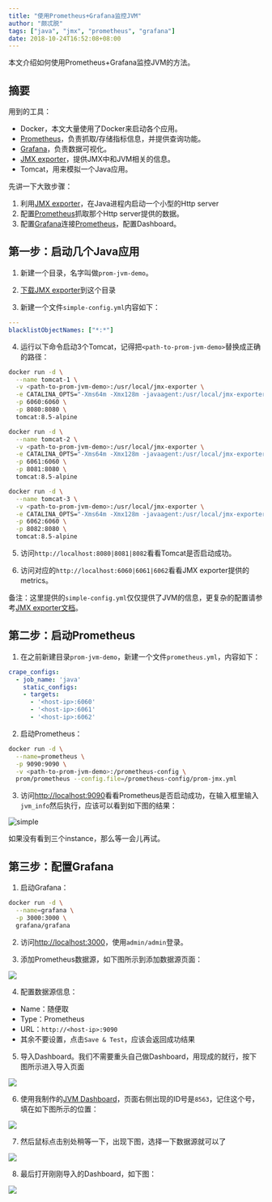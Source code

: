 ```yaml
---
title: "使用Prometheus+Grafana监控JVM"
author: "颇忒脱"
tags: ["java", "jmx", "prometheus", "grafana"]
date: 2018-10-24T16:52:08+08:00
---
```


本文介绍如何使用Prometheus+Grafana监控JVM的方法。

<!--more-->

## 摘要

用到的工具：

* Docker，本文大量使用了Docker来启动各个应用。
* [Prometheus][prometheus]，负责抓取/存储指标信息，并提供查询功能。
* [Grafana][grafana]，负责数据可视化。
* [JMX exporter][jmx-exporter]，提供JMX中和JVM相关的信息。
* Tomcat，用来模拟一个Java应用。

先讲一下大致步骤：

1. 利用[JMX exporter][jmx-exporter]，在Java进程内启动一个小型的Http server
1. 配置[Prometheus][prometheus]抓取那个Http server提供的数据。
1. 配置[Grafana][grafana]连接[Prometheus][prometheus]，配置Dashboard。


## 第一步：启动几个Java应用

1) 新建一个目录，名字叫做`prom-jvm-demo`。

2) [下载JMX exporter][download-jmx-exporter]到这个目录

3) 新建一个文件`simple-config.yml`内容如下：

```yaml
---
blacklistObjectNames: ["*:*"]
```

4) 运行以下命令启动3个Tomcat，记得把`<path-to-prom-jvm-demo>`替换成正确的路径：

```bash
docker run -d \
  --name tomcat-1 \
  -v <path-to-prom-jvm-demo>:/usr/local/jmx-exporter \
  -e CATALINA_OPTS="-Xms64m -Xmx128m -javaagent:/usr/local/jmx-exporter/jmx_prometheus_javaagent-0.3.1.jar=6060:/usr/local/jmx-exporter/simple-config.yml" \
  -p 6060:6060 \
  -p 8080:8080 \
  tomcat:8.5-alpine

docker run -d \
  --name tomcat-2 \
  -v <path-to-prom-jvm-demo>:/usr/local/jmx-exporter \
  -e CATALINA_OPTS="-Xms64m -Xmx128m -javaagent:/usr/local/jmx-exporter/jmx_prometheus_javaagent-0.3.1.jar=6060:/usr/local/jmx-exporter/simple-config.yml" \
  -p 6061:6060 \
  -p 8081:8080 \
  tomcat:8.5-alpine

docker run -d \
  --name tomcat-3 \
  -v <path-to-prom-jvm-demo>:/usr/local/jmx-exporter \
  -e CATALINA_OPTS="-Xms64m -Xmx128m -javaagent:/usr/local/jmx-exporter/jmx_prometheus_javaagent-0.3.1.jar=6060:/usr/local/jmx-exporter/simple-config.yml" \
  -p 6062:6060 \
  -p 8082:8080 \
  tomcat:8.5-alpine
```

5) 访问`http://localhost:8080|8081|8082`看看Tomcat是否启动成功。

6) 访问对应的`http://localhost:6060|6061|6062`看看JMX exporter提供的metrics。

备注：这里提供的`simple-config.yml`仅仅提供了JVM的信息，更复杂的配置请参考[JMX exporter文档][jmx-exporter]。

## 第二步：启动Prometheus

1) 在之前新建目录`prom-jvm-demo`，新建一个文件`prometheus.yml`，内容如下：

```yaml
crape_configs:
  - job_name: 'java'
    static_configs:
    - targets:
      - '<host-ip>:6060'
      - '<host-ip>:6061'
      - '<host-ip>:6062'
```

2) 启动Prometheus：

```bash
docker run -d \
  --name=prometheus \
  -p 9090:9090 \
  -v <path-to-prom-jvm-demo>:/prometheus-config \
  prom/prometheus --config.file=/prometheus-config/prom-jmx.yml
```

3) 访问[http://localhost:9090](http://localhost:9090)看看Prometheus是否启动成功，在输入框里输入`jvm_info`然后执行，应该可以看到如下图的结果：

![simple](prom.png)

如果没有看到三个instance，那么等一会儿再试。

## 第三步：配置Grafana

1) 启动Grafana：

```bash
docker run -d \
  --name=grafana \
  -p 3000:3000 \
  grafana/grafana
```

2) 访问[http://localhost:3000](http://localhost:3000)，使用`admin/admin`登录。

3) 添加Prometheus数据源，如下图所示到添加数据源页面：

![](grafana-ds.png)

4) 配置数据源信息：

* Name：随便取
* Type：Prometheus
* URL：`http://<host-ip>:9090`
* 其余不要设置，点击`Save & Test`，应该会返回成功结果

5) 导入Dashboard。我们不需要重头自己做Dashboard，用现成的就行，按下图所示进入导入页面

![](grafana-dashboard-import.png)

6) 使用我制作的[JVM Dashboard][grafana-jvm-dashboard]，页面右侧出现的ID号是`8563`，记住这个号，填在如下图所示的位置：

![](grafana-dashboard-import-2.png)

7) 然后鼠标点击别处稍等一下，出现下图，选择一下数据源就可以了

![](grafana-dashboard-import-3.png)

8) 最后打开刚刚导入的Dashboard，如下图：

![](jvm-dashboard.png)

[prometheus]: https://prometheus.io/
[grafana]: https://grafana.com
[jmx-exporter]: https://github.com/prometheus/jmx_exporter
[download-jmx-exporter]: https://repo1.maven.org/maven2/io/prometheus/jmx/jmx_prometheus_javaagent/0.3.1/jmx_prometheus_javaagent-0.3.1.jar
[grafana-jvm-dashboard]: https://grafana.com/dashboards/8563